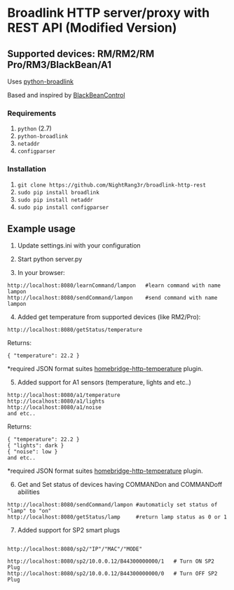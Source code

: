 Broadlink HTTP server/proxy with REST API (Modified Version)
==================================
Supported devices: RM/RM2/RM Pro/RM3/BlackBean/A1
-------------------------------------------------

Uses [python-broadlink](https://github.com/mjg59/python-broadlink)

Based and inspired by [BlackBeanControl](https://github.com/davorf/BlackBeanControl)


### Requirements

1. `python` (2.7)
2. `python-broadlink`
3. `netaddr`
4. `configparser`

### Installation

1. `git clone https://github.com/NightRang3r/broadlink-http-rest`
2. `sudo pip install broadlink`
3. `sudo pip install netaddr`
4. `sudo pip install configparser`



Example usage
-------------

1) Update settings.ini with your configuration

2) Start python server.py

3) In your browser:
```
http://localhost:8080/learnCommand/lampon   #learn command with name lampon
http://localhost:8080/sendCommand/lampon    #send command with name lampon
```
4) Added get temperature from supported devices (like RM2/Pro):
```
http://localhost:8080/getStatus/temperature
```
Returns:
```
{ "temperature": 22.2 } 
```
*required JSON format suites [homebridge-http-temperature](https://github.com/metbosch/homebridge-http-temperature) plugin.

5) Added support for A1 sensors (temperature, lights and etc..)
```
http://localhost:8080/a1/temperature
http://localhost:8080/a1/lights
http://localhost:8080/a1/noise
and etc..
```
Returns:
```
{ "temperature": 22.2 } 
{ "lights": dark } 
{ "noise": low } 
and etc..
```
*required JSON format suites [homebridge-http-temperature](https://github.com/metbosch/homebridge-http-temperature) plugin.

6) Get and Set status of devices having COMMANDon and COMMANDoff abilities
```
http://localhost:8080/sendCommand/lampon #automaticly set status of "lamp" to "on"
http://localhost:8080/getStatus/lamp     #return lamp status as 0 or 1
```

7) Added support for SP2 smart plugs 

```

http://localhost:8080/sp2/"IP"/"MAC"/"MODE"

http://localhost:8080/sp2/10.0.0.12/B44300000000/1   # Turn ON SP2 Plug
http://localhost:8080/sp2/10.0.0.12/B44300000000/0   # Turn OFF SP2 Plug

```

